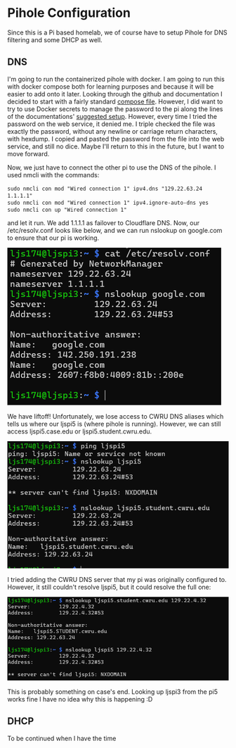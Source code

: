 # Pihole Configuration

Since this is a Pi based homelab, we of course have to setup Pihole for DNS filtering and some DHCP as well. 

## DNS

I'm going to run the containerized pihole with docker. I am going to run this with docker compose both for learning purposes and because it will be easier to add onto it later. Looking through the github and documentation I decided to start with a fairly standard [compose file](./compose.yaml). However, I did want to try to use Docker secrets to manage the password to the pi along the lines of the documentations' [suggested setup](./secret_setup.yaml). However, every time I tried the password on the web service, it denied me. I triple checked the file was exactly the password, without any newline or carriage return characters, with hexdump. I copied and pasted the password from the file into the web service, and still no dice. Maybe I'll return to this in the future, but I want to move forward.

Now, we just have to connect the other pi to use the DNS of the pihole. I used nmcli with the commands:
```
sudo nmcli con mod "Wired connection 1" ipv4.dns "129.22.63.24 1.1.1.1"
sudo nmcli con mod "Wired connection 1" ipv4.ignore-auto-dns yes
sudo nmcli con up "Wired connection 1"
```
and let it run. We add 1.1.1.1 as failover to Cloudflare DNS.
Now, our /etc/resolv.conf looks like below, and we can run nslookup on google.com to ensure that our pi is working.

![cat resolv.conf output](./resolv-conf.png)

We have liftoff! Unfortunately, we lose access to CWRU DNS aliases which tells us where our ljspi5 is (where pihole is running). However, we can still access ljspi5.case.edu or ljspi5.student.cwru.edu. 

![cwru dns output](./cwru-dns.png)

I tried adding the CWRU DNS server that my pi was originally configured to. However, it still couldn't resolve ljspi5, but it could resolve the full one:

![cwru ljspi5 lookup](./lookup-pi5.png)

This is probably something on case's end. Looking up ljspi3 from the pi5 works fine I have no idea why this is happening :D

## DHCP

To be continued when I have the time